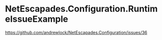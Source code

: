 # NetEscapades.Configuration.RuntimeIssueExample
https://github.com/andrewlock/NetEscapades.Configuration/issues/36
